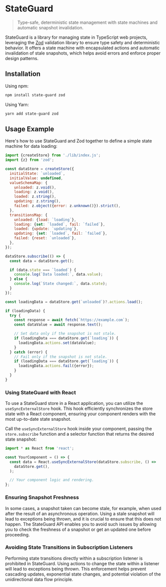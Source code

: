 # StateGuard

> Type-safe, deterministic state management with state machines and automatic
> snapshot invalidation.

StateGuard is a library for managing state in TypeScript web projects,
leveraging the [Zod](https://github.com/colinhacks/zod) validation library to
ensure type safety and deterministic behavior. It offers a state machine with
encapsulated actions and automatic invalidation of stale snapshots, which helps
avoid errors and enforce proper design patterns.

## Installation

Using npm:

```sh
npm install state-guard zod
```

Using Yarn:

```sh
yarn add state-guard zod
```

## Usage Example

Here's how to use StateGuard and Zod together to define a simple state machine
for data loading:

```js
import {createStore} from './lib/index.js';
import {z} from 'zod';

const dataStore = createStore({
  initialState: `unloaded`,
  initialValue: undefined,
  valueSchemaMap: {
    unloaded: z.void(),
    loading: z.void(),
    loaded: z.string(),
    updating: z.string(),
    failed: z.object({error: z.unknown()}).strict(),
  },
  transitionsMap: {
    unloaded: {load: `loading`},
    loading: {set: `loaded`, fail: `failed`},
    loaded: {update: `updating`},
    updating: {set: `loaded`, fail: `failed`},
    failed: {reset: `unloaded`},
  },
});

dataStore.subscribe(() => {
  const data = dataStore.get();

  if (data.state === `loaded`) {
    console.log(`Data loaded:`, data.value);
  } else {
    console.log(`State changed:`, data.state);
  }
});

const loadingData = dataStore.get(`unloaded`)?.actions.load();

if (loadingData) {
  try {
    const response = await fetch(`https://example.com`);
    const dataValue = await response.text();

    // Set data only if the snapshot is not stale.
    if (loadingData === dataStore.get(`loading`)) {
      loadingData.actions.set(dataValue);
    }
  } catch (error) {
    // Fail only if the snapshot is not stale.
    if (loadingData === dataStore.get(`loading`)) {
      loadingData.actions.fail({error});
    }
  }
}
```

### Using StateGuard with React

To use a StateGuard store in a React application, you can utilize the
`useSyncExternalStore` hook. This hook efficiently synchronizes the store state
with a React component, ensuring your component renders with the most up-to-date
state snapshot.

Call the `useSyncExternalStore` hook inside your component, passing the
`store.subscribe` function and a selector function that returns the desired
state snapshot:

```js
import * as React from 'react';

const YourComponent = () => {
  const data = React.useSyncExternalStore(dataStore.subscribe, () =>
    dataStore.get(),
  );

  // Your component logic and rendering.
};
```

### Ensuring Snapshot Freshness

In some cases, a snapshot taken can become stale, for example, when used after
the result of an asynchronous operation. Using a stale snapshot will lead to
exceptions being thrown, and it is crucial to ensure that this does not happen.
The StateGuard API enables you to avoid such issues by allowing you to check the
freshness of a snapshot or get an updated one before proceeding.

### Avoiding State Transitions in Subscription Listeners

Performing state transitions directly within a subscription listener is
prohibited in StateGuard. Using actions to change the state within a listener
will lead to exceptions being thrown. This enforcement helps prevent cascading
updates, exponential state changes, and potential violation of the
unidirectional data flow principle.
